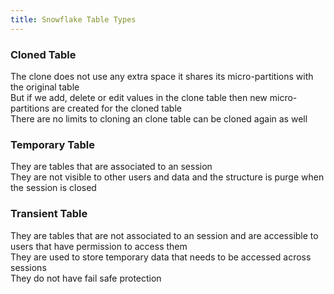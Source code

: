 ```yaml
---
title: Snowflake Table Types
---
```


### Cloned Table

The clone does not use any extra space it shares its micro-partitions with the original table  
But if we add, delete or edit values in the clone table then new micro-partitions are created for the cloned table  
There are no limits to cloning an clone table can be cloned again as well

### Temporary Table

They are tables that are associated to an session  
They are not visible to other users and data and the structure is purge when the session is closed

### Transient Table

They are tables that are not associated to an session and are accessible to users that have permission to access them  
They are used to store temporary data that needs to be accessed across sessions  
They do not have fail safe protection